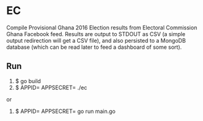 # EC
Compile Provisional Ghana 2016 Election results from Electoral Commission Ghana Facebook feed.
Results are output to STDOUT as CSV (a simple output redirection will get a CSV file), 
and also persisted to a MongoDB database (which can be read later to feed a dashboard of some sort).

## Run
1. $ go build
1. $ APPID=<appid> APPSECRET=<appsecret> ./ec

or

1. $ APPID=<appid> APPSECRET=<appsecret> go run main.go

